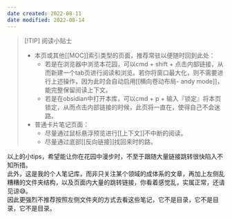 ```yaml
---
date created: 2022-08-11
date modified: 2022-08-14
---
```


> [!TIP] 阅读小贴士
> - 本页或其他[[MOC]]索引类型的页面，推荐常驻以便随时回到此处：
> 	- 若是在浏览器中浏览本花园，可以cmd + shift + 点击内部链接，从而新建一个tab页进行阅读和浏览。若你将窗口最大化，则不需要进行上述操作，因为此时会自动启用[[横向卷动布局- andy mode]]，能完整保留阅读上下文。
> 	- 若是在obsidian中打开本库，可以cmd + p + 输入『锁定』将本页锁定，从而点击内部链接的时候，此页将一直在，使得自己不会迷路。  
> - 普通卡片笔记页面：
> 	- 尽量通过鼠标悬浮预览进行[[上下文]]不中断的阅读。
> 	- 尽量通过底部[[反向链接]]找回来时的路。

以上的小tips，希望能让你在花园中漫步时，不至于跟随大量链接跳转很快陷入不知所措。  
此外，这是我的个人笔记库，而非只关注某个领域的成体系的文章，再加上左侧乱糟糟的文件夹结构，以及页面内大量的跳转链接，你看着感觉乱，实属正常，还请见谅😅。  
因此更强烈不推荐按照左侧文件夹的方式去看这些笔记，它不是目录，它不是目录，它不是目录。
